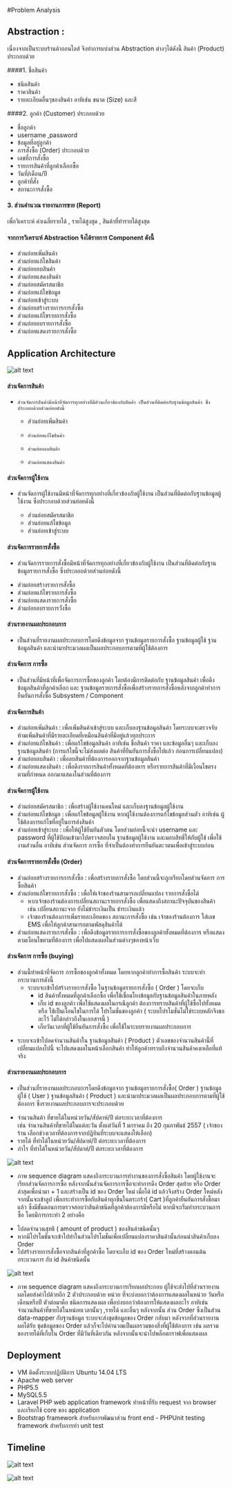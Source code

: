 #Problem Analysis

## Abstraction : 
เนื่องจากเป็นระบบร้านค้าออนไลส์ จึงทำการแบ่งส่วน Abstraction ต่างๆได้ดังนี้ สินค้า (Product) ประกอบด้วย
 
####1. ชื่อสินค้า
   * ชนิดสินค้า 
   * 	ราคาสินค้า 
   * รายละเอียดอื่นๆของสินค้า อาทิเช่น ขนาด (Size) และสี 

####2. ลูกค้า (Customer) ประกอบด้วย 
   * 	ชื่อลูกค้า 
   * username ,password 
   * 	ข้อมูลที่อยู่ลูกค้า 
   * การสั่งซื้อ (Order) ประกอบด้วย 
   *	เลขที่การสั่งซื้อ 
   *	รายการสินค้าที่ลูกค้าเลือกซื้อ 
   *	วันที่/เดือน/ปี 
   *	ลูกค้าที่สั่ง 
   *	สถานะการสั่งซื้อ 

#### 3.	ส่วนคำนวณ รายงานการขาย (Report)  
เพื่อวิเคราะห์ ค่าเฉลี่ยรายได้ , รายได้สูงสุด  , สินค้าที่ทำรายได้สูงสุด 

#### จากการวิเคราะห์ Abstraction จึงได้รายการ Component ดังนี้ 
+	ส่วนย่อยเพิ่มสินค้า
+	ส่วนย่อยแก้ไขสินค้า
+	ส่วนย่อยลบสินค้า
+	ส่วนย่อยแสดงสินค้า
+	ส่วนย่อยสมัครสมาชิก
+	ส่วนย่อยแก้ไขข้อมูล
+	ส่วนย่อยเข้าสู่ระบบ
+	ส่วนย่อยสร้างรายการการสั่งซื้อ
+	ส่วนย่อยแก้ไขรายการสั่งซื้อ
+	ส่วนย่อยลบรายการสั่งซื้อ
+	ส่วนย่อยแสดงรายการสั่งซื้อ


  
## Application Architecture

![alt text](https://cacoo.com/diagrams/blDNKXTJP5gGR5zA-CF2A6.png)

####	ส่วนจัดการสินค้า
-	  ส่วนจัดการสินค้ามีหน้าที่จัดการทุกอย่างที่มีส่วนเกี่ยวข้องกับสินค้า เป็นส่วนที่ติดต่อกับฐานข้อมูลสินค้า ซึ่งประกอบด้วยส่วนย่อยดังนี้
   * 	ส่วนย่อยเพิ่มสินค้า
   *	 ส่วนย่อยแก้ไขสินค้า
   *	 ส่วนย่อยลบสินค้า
   *	 ส่วนย่อยแสดงสินค้า

####	ส่วนจัดการผู้ใช้งาน
- ส่วนจัดการผู้ใช้งานมีหน้าที่จัดการทุกอย่างที่เกี่ยวข้องกับผู้ใช้งาน เป็นส่วนที่ติดต่อกับฐานข้อมูลผู้ใช้งาน ซึ่งประกอบด้วยส่วนย่อยดังนี้ 

  *	ส่วนย่อยสมัครสมาชิก
  *	ส่วนย่อยแก้ไขข้อมูล
  *	ส่วนย่อยเข้าสู่ระบบ

####	ส่วนจัดการรายการสั่งซื้อ 
- 	ส่วนจัดการรายการสั่งซื้อมีหน้าที่จัดการทุกอย่างที่เกี่ยวข้องกับผู้ใช้งาน เป็นส่วนที่ติดต่อกับฐานข้อมูลรายการสั่งซื้อ ซึ่งประกอบด้วยส่วนย่อยดังนี้ 

  *	ส่วนย่อยสร้างรายการสั่งซื้อ
  *	ส่วนย่อยแก้ไขรายการสั่งซื้อ
  *	ส่วนย่อยแสดงรายการสั่งซื้อ
  *	ส่วนย่อยลบรายการวั่งซื้อ 

####	ส่วนรายงานผลประกอบการ
- เป็นส่วนที่รายงานผลประกอบการโดยดึงข้อมูลจาก ฐานข้อมูลรายการสั่งซื้อ ฐานข้อมูลผู้ใช้ ฐานข้อมูลสินค้า และนำมาประมวลผลเป็นผลประกอบการตามที่ผู้ใช้ต้องการ 



####	ส่วนจัดการ การซื้อ 
- เป็นส่วนที่มีหน้าที่เพื่อจัดการการซื้อของลูกค้า โดยต้องมีการติดต่อกับ ฐานข้อมูลสินค้า เพื่อดึงข้อมูลสินค้าที่ลูกค้าเลือก และ ฐานข้อมูลรายการสั่งซื้อเพื่อสร้างรายการสั่งซื้อหลังจากลูกค้าทำการยืนยันการสั่งซื้อ
Subsystem / Component

####	ส่วนจัดการสินค้า

  *	ส่วนย่อยเพิ่มสินค้า : เพื่อเพิ่มสินค้าเข้าสู่ระบบ และเก็บลงฐานข้อมูลสินค้า โดยระบบจะตรวจจับห้ามเพิ่มสินค้าที่มีรายละเอียดที่เหมือนสินค้าที่มีอยู่แล้วทุกประการ
  *	ส่วนย่อยแก้ไขสินค้า : เพื่อแก้ไขข้อมูลสินค้า อาทิเช่น ชื่อสินค้า ราคา  และข้อมูลอื่นๆ และเก็บลงฐานข้อมูลสินค้า 
	(การแก้ไขนี้จะไม่ส่งผลต่อ สินค้าที่ยืนยันการสั่งซื้อไปแล้ว ก่อนการเปลี่ยนแปลง)
  *	ส่วนย่อยลบสินค้า : เพื่อลบสินค้าที่ต้องการออกจากฐานข้อมูลสินค้า
  *	ส่วนย่อยแสดงสินค้า : เพื่อดึงรายการสินค้าทั้งหมดที่ต้องหาร หรือรายการสินค้าที่มีเงื่อนไขตรงตามที่กำหนด ออกมาแสดงในส่วนที่ต้องการ 

####	ส่วนจัดการผู้ใช้งาน 
  *	ส่วนย่อยสมัครสมาชิก : เพื่อสร้างผู้ใช้งานคนใหม่ และเก็บลงฐานข้อมูลผู้ใช้งาน
  *	ส่วนย่อยแก้ไขข้อมูล : เพื่อแก้ไขข้อมูลผู้ใช้งาน หากผู้ใช้งานต้องการแก้ไขข้อมูลส่วนตัว อาทิเช่น ผู้ใช้ต้องการแก้ไขที่อยู่ในการส่งสินค้า 
  *	ส่วนย่อยเข้าสู่ระบบ : เพื่อให้ผู้ใช้ยืนยันตัวตน โดยส่วนย่อยนี้จะนำ username และ password ที่ผู้ใช้ป้อนเข้ามาไปตรวจสอบใน ฐานข้อมูลผู้ใช้งาน และมอบสิทธิ์ให้กับผู้ใช้ เพื่อใช้งานส่วนอื่น อาทิเช่น ส่วนจัดการ การซื้อ ที่จำเป็นต้องทำการยืนยันตะวตนเพื่อเข้าสู่ระบบก่อน  

####	ส่วนจัดการรายการสั่งซื้อ (Order)
  *	ส่วนย่อยสร้างรายการการสั่งซื้อ : เพื่อสร้างรายการสั่งซื้อ โดยส่วนนี้จะถูกเรียกโดยส่วนจัดการ การซื้อสินค้า 
  *	ส่วนย่อยแก้ไขรายการสั่งซื้อ : เพื่อให้เจ้าของร้านสามารถเปลี่ยนแปลง รายการสั่งซื้อได้ 
      - หากเจ้าของร้านต้องการเปลี่ยนสถานะรายการสั่งซื้อ เพื่อแสดงถึงสถานะปัจจุบันของสินค้า เช่น เปลี่ยนสถานะจาก ยังไม่ชำระเงินเป็น ชำระเงินแล้ว 
      - เจ้าของร้านต้องการเพิ่มรายละเอียดของ สถานะการสั่งซื้อ เช่น
เจ้าของร้านต้องการ ใส่เลข EMS เพื่อให้ลูกค้าสามารถตามพัสดุสินค้าได้
  *	ส่วนย่อยแสดงรายการสั่งซื้อ : เพื่อดึงข้อมูลรายการการสั่งซื้อของลูกค้าทั้งหมดที่ต้องการ หรือแสดงตามเงื่อนไขตามที่ต้องการ เพื่อไปแสดงผลในส่วนต่างๆของหน้าเว็บ

####	ส่วนจัดการ การซื้อ (buying)
- ส่วนนี้ทำหน้าที่จัดการ การซื้อของลูกค้าทั้งหมด โดยหากลูกค้าทำการซื้อสินค้า ระบบจะทำกระบวนการดังนี้
  *	ระบบจะเข้าไปสร้างรายการสั่งซื้อ ในฐานข้อมูลรายการสั่งซื้อ ( Order ) โดยจะเก็บ 
       - id สินค้าทั้งหมดที่ลูกค้าเลือกซื้อ เพื่อใช้เชื่อมโยงข้อมูลกับฐานข้อมูลสินค้าในภายหลัง
       - เก็บ id ของลูกค้า เพื่อใช้แสดงผลในกรณีลูกค้า ต้องการทราบสินค้าที่ผู้ใช้ซื้อไปทั้งหมด หรือ ใช้เป็นเงื่อนไขในการได้     โปรโมชั่นของลูกค้า ( ระบบโปรโมชั่นไม่ใช่ระบบหลักจึงขอละไว้ ไม่ได้กล่าวถึงในเอกสารนี้ )
       - 	เก็บวันเวลาที่ผู้ใช้ยืนยันการสั่งซื้อ เพื่อใช้ในระบบรายงานผลประกอบการ 
  
*	ระบบจะเข้าไปลดจำนวนสินค้าใน ฐานข้อมูลสินค้า ( Product ) ตัวเลขของจำนวนสินค้านี้ที่เปลี่ยนแปลงไปนี้ จะไปแสดงผลในหน้าเลือกสินค้า ทำให้ลูกค้าทราบถึงจำนวนสินค้าคงเหลือที่แท้จริง

####	ส่วนรายงานผลประกอบการ
- เป็นส่วนที่รายงานผลประกอบการโดยดึงข้อมูลจาก ฐานข้อมูลรายการสั่งซื้อ( Order ) ฐานข้อมูลผู้ใช้ ( User ) ฐานข้อมูลสินค้า ( Product ) และนำมาประมวลผลเป็นผลประกอบการตามที่ผู้ใช้ต้องการ ซึ่งรายงานผลประกอบการจะประกอบด้วย 
  
*	จำนวนสินค้า ที่ขายได้ในหน่วยวัน/สัปดาห์/ปี ต่อระยะเวลาที่ต้องการ  
เช่น จำนวนสินค้าที่ขายได้ในแต่ละวัน ตั้งแต่วันที่ 1 มกราคม ถึง 20 กุมภาพันธ์ 2557  ( เจ้าของร้าน เลือกช่วงเวลาที่ต้องการจากปฎิทินที่ระบบจะแสดงให้เลือก)
  *	รายได้ ที่ทำได้ในหน่วยวัน/สัปดาห์/ปี ต่อระยะเวลาที่ต้องการ 
  *	กำไร ที่ทำได้ในหน่วยวัน/สัปดาห์/ปี ต่อระยะเวลาที่ต้องการ 

![alt text](https://cacoo.com/diagrams/pqEz5TOwS3zDSmeS-92BC8.png )

* ภาพ sequence diagram แสดงถึงกระบวนการทำงานของการสั่งซื้อสินค้า โดยผู้ใช้งานจะเรียกส่วนจัดการการซื้อ หลังจากนั้นส่วนจัดการการซื้อจะทำการดึง Order สุดท้าย หรือ Order ล่าสุดเพื่อนำมา + 1 และสร้างเป็น id ของ Order ใหม่ เมื่อได้ id แล้วจึงสร้าง Order ใหม่หลังจากนั้นจะเข้าลูป เพื่อกระทำการซื้อกับสินค้าทุกชิ้นในตระกร้า( Cart )ที่ลูกค้ายืนยันการสั่งซื้อมาแล้ว ซึ่งมีขั้นตอนการตรวจสอบว่าสินค้าชนิดที่ลูกค้าต้องการมีหรือไม่ หากมีจะเริ่มทำกระบวนการซื้อ โดยมีการกระทำ 2 อย่างคือ 

 + ไปลดจำนวนสุทธิ ( amount of product ) ของสินค้าชนิดนั้นๆ
 + 	 หากมีโปรโมชั่นจะเข้าไปทำในส่วนโปรโมชั่นเพื่อเปลี่ยนแปลงราคาสินค้านั้นก่อนนำสินค้าเก็บลง Order
 + 	ไปสร้างรายการสั่งซื้อจากสินค้าที่ลูกค้าซื้อ โดยจะเก็บ id ของ Order ใหม่ที่สร้างตอนต้นกระบวนการ กับ id สินค้าชนิดนั้น

![alt text](https://cacoo.com/diagrams/5UTZt2aa73ZZEF3F-99B9D.png)

* ภาพ sequence diagram แสดงถึงกระบวนการเรียกผลประกอบ ผู้ใช้จะส่งไปที่ส่วนรายงานผลโดยส่งค่าไปด้วยอีก 2 ตัวประกอบด้วย หน่วย ที่จะบ่งบอกว่าต้องการแสดงผลในหน่วย วันหรือ เดือนหรือปี ตัวต่อมาคือ ชนิดการแสดงผล เพื่อบ่งบอกว่าต้องการให้แสดงผลอะไร อาทิเช่น จำนวนสินค้าที่ขายได้ในหน่อยเวลานั้นๆ  ,รายได้ และอื่นๆ หลังจากนั้น ส่วน Order ซึ่งเป็นส่วน data-mapper กับฐานข้อมูล ระบบจะส่งชุดข้อมูลของ Order กลับมา หลังจากที่ส่วนรายงานผลได้รับ ชุดข้อมูลของ Order แล้วก็จะไปคำนวณเป็นผลรวมของสิ่งที่ผู้ใช้ต้องการ เช่น ผลรวมของรายได้ที่เก็บใน Order ที่มีวันที่เดียวกัน หลังจากนั้นจะนำไปพล็อตกราฟเพื่อแสดงผล

## Deployment 

- VM ติดตั้งระบบปฏิบัติการ Ubuntu 14.04 LTS 
- Apache web server 
- PHP5.5 
- MySQL5.5 
- Laravel PHP web application framework ทำหน้าที่รับ request จาก browser และเรียกใช้ core ของ application 
- Bootstrap framework สำหรับการพัฒนาส่วน front end - PHPUnit testing framework สำหรับการทำ unit test

## Timeline

![alt text](http://www.mediafire.com/convkey/2172/rrg49f6veabxjhc6g.jpg)

![alt text](https://www.mediafire.com/convkey/2172/rrg49f6veabxjhc6g.jpg)
